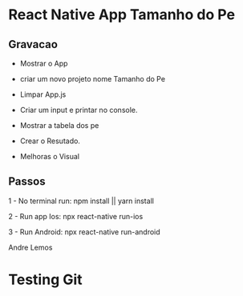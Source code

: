 # React Native App Tamanho do Pe

## Gravacao

- Mostrar o App

- criar um novo projeto nome Tamanho do Pe

- Limpar App.js

- Criar um input e printar no console.

- Mostrar a tabela dos pe

- Crear o Resutado.

- Melhoras o Visual

## Passos

1 - No terminal run: npm install || yarn install

2 - Run app Ios: npx react-native run-ios

3 - Run Android: npx react-native run-android

Andre Lemos

# Testing Git
